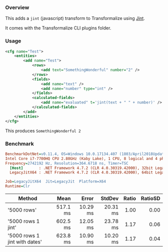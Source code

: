 ### Overview

This adds a `jint` (javascript) transform to Transformalize using [Jint](https://github.com/sebastienros/jint).  

It comes with the Transformalize CLI plugins folder.

### Usage

```xml
<cfg name="Test">
    <entities>
        <add name="Test">
            <rows>
                <add text="SomethingWonderful" number="2" />
            </rows>
            <fields>
                <add name="text" />
                <add name="number" type="int" />
            </fields>
            <calculated-fields>
                <add name="evaluated" t='jint(text + " " + number)' />
            </calculated-fields>
        </add>
    </entities>
</cfg>
```

This produces `SomethingWonderful 2`

### Benchmark

``` ini
BenchmarkDotNet=v0.11.4, OS=Windows 10.0.17134.407 (1803/April2018Update/Redstone4)
Intel Core i7-7700HQ CPU 2.80GHz (Kaby Lake), 1 CPU, 8 logical and 4 physical cores
Frequency=2742192 Hz, Resolution=364.6718 ns, Timer=TSC
  [Host]       : .NET Framework 4.7.2 (CLR 4.0.30319.42000), 32bit LegacyJIT-v4.7.3221.0
  LegacyJitX64 : .NET Framework 4.7.2 (CLR 4.0.30319.42000), 64bit LegacyJIT/clrjit-v4.7.3221.0;compatjit-v4.7.3221.0

Job=LegacyJitX64  Jit=LegacyJit  Platform=X64  
Runtime=Clr  
```

|                        Method |     Mean |    Error |   StdDev | Ratio | RatioSD |
|------------------------------ |---------:|---------:|---------:|------:|--------:|
|                   &#39;5000 rows&#39; | 517.1 ms | 10.29 ms | 20.31 ms |  1.00 |    0.00 |
|            &#39;5000 rows 1 jint&#39; | 602.5 ms | 12.05 ms | 23.78 ms |  1.17 |    0.06 |
| &#39;5000 rows 1 jint with dates&#39; | 623.8 ms | 10.90 ms | 10.20 ms |  1.17 |    0.04 |

